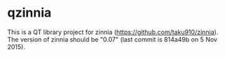 # qzinnia
This is a QT library project for zinnia (https://github.com/taku910/zinnia).
The version of zinnia should be "0.07" (last commit is 814a49b on 5 Nov 2015).
